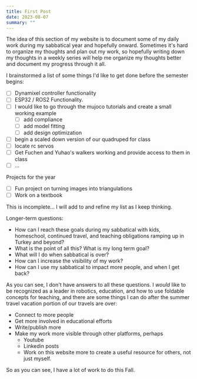 ```yaml
---
title: First Post
date: 2023-08-07
summary: ""
---
```


The idea of this section of my website is to document some of my daily work during my sabbatical year and hopefully onward.   Sometimes it's hard to organize my thoughts and plan out my work, so hopefully writing down my thoughts in a weekly series will help me organize my thoughts better and document my progress through it all.  

I brainstormed a list of some things I'd like to get done before the semester begins:

* [ ] Dynamixel controller functionality
* [ ] ESP32 / ROS2 Functionality.
* [ ] I would like to go through the mujoco tutorials and create a small working example
    * [ ] add compliance
    * [ ] add model fitting
    * [ ] add design optimization
* [ ] begin a scaled down version of our quadruped for class
* [ ] locate rc servos
* [ ] Get Fuchen and Yuhao's walkers working and provide access to them in class
* [ ] ...

Projects for the year

* [ ] Fun project on turning images into triangulations
* [ ] Work on a textbook

This is incomplete... I will add to and refine my list as I keep thinking.

Longer-term questions:

* How can I reach these goals during my sabbatical with kids, homeschool, continued travel, and teaching obligations ramping up in Turkey and beyond?
* What is the point of all this?  What is my long term goal?
* What will I do when sabbatical is over?
* How can I increase the visibility of my work?  
* How can I use my sabbatical to impact more people, and when I get back?

As you can see, I don't have answers to all these questions.  I _would_ like to be recognized as a leader in robotics, education, and how to use foldable concepts for teaching, and there are some things I can  do after the summer travel vacation portion of our travels are over:

* Connect to more people
* Get more involved in educational efforts
* Write/publish more
* Make my work more visible through other platforms, perhaps
    * Youtube
    * Linkedin posts
    * Work on this website more to create a useful resource for others, not just myself.

So as you can see, I have a lot of work to do this Fall.
